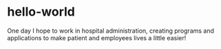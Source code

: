 # hello-world
 
One day I hope to work in hospital administration, creating programs and applications to make patient and employees lives a little easier!  

